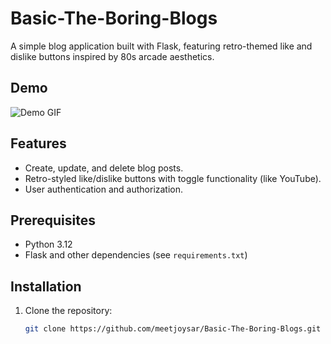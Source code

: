 # Basic-The-Boring-Blogs
A simple blog application built with Flask, featuring retro-themed like and dislike buttons inspired by 80s arcade aesthetics.

## Demo
![Demo GIF](https://github.com/meetjoysar/Basic-The-Boring-Blogs/blob/main/flaskr/demo.gif)

## Features
- Create, update, and delete blog posts.
- Retro-styled like/dislike buttons with toggle functionality (like YouTube).
- User authentication and authorization.

## Prerequisites
- Python 3.12
- Flask and other dependencies (see `requirements.txt`)

## Installation
1. Clone the repository:
   ```bash
   git clone https://github.com/meetjoysar/Basic-The-Boring-Blogs.git